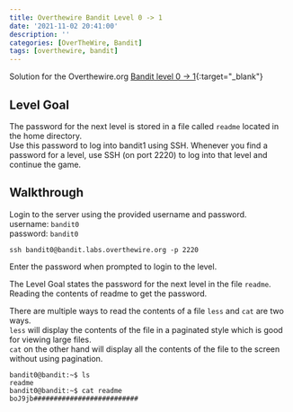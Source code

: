 ```yaml
---
title: Overthewire Bandit Level 0 -> 1
date: '2021-11-02 20:41:00'
description: ''
categories: [OverTheWire, Bandit]
tags: [overthewire, bandit]
---
```


Solution for the Overthewire.org [Bandit level 0 -> 1](https://overthewire.org/wargames/bandit/bandit1.html){:target="\_blank"}  

## Level Goal  

The password for the next level is stored in a file called `readme` located in the home directory.  
Use this password to log into bandit1 using SSH. Whenever you find a password for a level, use SSH (on port 2220) to log into that level and continue the game.  

## Walkthrough 
Login to the server using the provided username and password.  
username: `bandit0`  
password: `bandit0`

```ssh
ssh bandit0@bandit.labs.overthewire.org -p 2220
```

Enter the password when prompted to login to the level.  

The Level Goal states the password for the next level in the file `readme`.  
Reading the contents of readme to get the password.

There are multiple ways to read the contents of a file `less` and `cat` are two ways.  
`less` will display the contents of the file in a paginated style which is good for viewing large files.  
`cat` on the other hand will display all the contents of the file to the screen without using pagination.

```console
bandit0@bandit:~$ ls
readme
bandit0@bandit:~$ cat readme 
boJ9jb##########################
```
